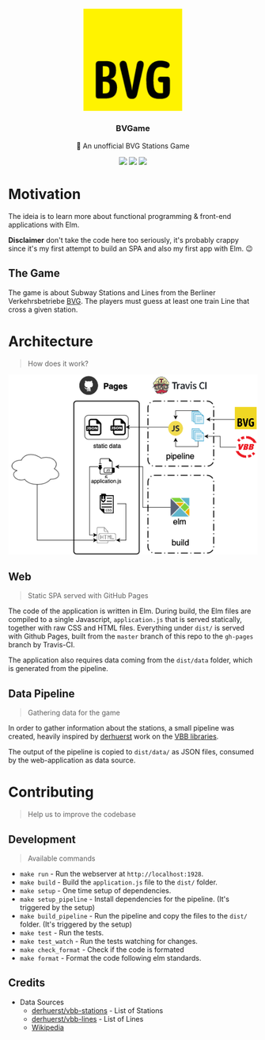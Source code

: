 <p align="center">
  <img src="https://github.com/marceloboeira/BVGame/blob/master/docs/bvg-logo.gif?raw=true" width="200">
  <h3 align="center">BVGame</h3>
  <p align="center">💛 An unofficial BVG Stations Game<p>
  <p align="center">
    <a href="https://travis-ci.org/marceloboeira/BVGame"><img src="https://img.shields.io/travis/marceloboeira/BVGame.svg?maxAge=360"></a>
    <a href="http://github.com/marceloboeira/BVGame/releases"><img src="https://img.shields.io/github/release/marceloboeira/BVGame.svg?maxAge=360"></a>
    <a href="https://marceloboeira.com/BVGame"><img src="https://img.shields.io/badge/access-BVGame-f0d722.svg?maxAge=360"></a>
  </p>
</p>

# Motivation

The ideia is to learn more about functional programming & front-end applications with Elm.

**Disclaimer** don't take the code here too seriously, it's probably crappy since it's my first attempt to build an SPA and also my first app with Elm. 😉

## The Game

The game is about Subway Stations and Lines from the Berliner Verkehrsbetriebe [BVG](https://www.bvg.de/en). The players must guess at least one train Line that cross a given station.

# Architecture
> How does it work?

<a href="https://marceloboeira.com/BVGame">
  <img src="https://github.com/marceloboeira/BVGame/blob/master/docs/diagram.png?raw=true">
</a>

## Web
> Static SPA served with GitHub Pages

The code of the application is written in Elm. During build, the Elm files are compiled to a single Javascript, `application.js` that is served statically, together with raw CSS and HTML files. Everything under `dist/` is served with Github Pages, built from the `master` branch of this repo to the `gh-pages` branch by Travis-CI.

The application also requires data coming from the `dist/data` folder, which is generated from the pipeline.

## Data Pipeline
> Gathering data for the game

In order to gather information about the stations, a small pipeline was created, heavily inspired by [derhuerst](https://github.com/derhuerst) work on the [VBB libraries](https://github.com/derhuerst/vbb-modules).

The output of the pipeline is copied to `dist/data/` as JSON files, consumed by the web-application as data source.

# Contributing
> Help us to improve the codebase

## Development
> Available commands

* `make run` - Run the webserver at `http://localhost:1928`.
* `make build` - Build the `application.js` file to the `dist/` folder.
* `make setup` - One time setup of dependencies.
* `make setup_pipeline` - Install dependencies for the pipeline. (It's triggered by the setup)
* `make build_pipeline` - Run the pipeline and copy the files to the `dist/` folder.  (It's triggered by the setup)
* `make test` - Run the tests.
* `make test_watch` - Run the tests watching for changes.
* `make check_format` - Check if the code is formated
* `make format` - Format the code following elm standards.

## Credits

* Data Sources
  * [derhuerst/vbb-stations](https://github.com/derhuerst/vbb-stations) - List of Stations
  * [derhuerst/vbb-lines](https://github.com/derhuerst/vbb-lines) - List of Lines
  * [Wikipedia](https://de.wikipedia.org/wiki/Liste_der_Berliner_U-Bahnhöfe)
